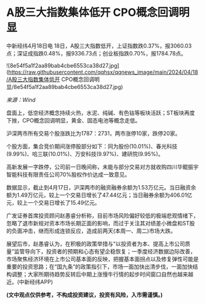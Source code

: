 # A股三大指数集体低开 CPO概念回调明显

中新经纬4月18日电
18日，A股三大指数低开，上证指数跌0.37%，报3060.03点；深证成指跌0.48%，报9336.73点；创业板指跌0.70%，报1784.78点。

![8e54f5a1f2aa89bab4cbe6553ca38d27.jpg](https://raw.githubusercontent.com/qqhsx/qqnews_image/main/2024/04/18/A股三大指数集体低开 CPO概念回调明显/8e54f5a1f2aa89bab4cbe6553ca38d27.jpg)

 _来源：Wind_

盘面上，低空经济概念持续火热，水泥、纯碱、有色钴等板块活跃；ST板块再度下挫，CPO概念回调明显，黄金、固态电池等概念走低。

沪深两市所有交易个股涨跌比为1787：2731，两市涨停10家，跌停20家。

个股方面，集合竞价期间涨停股部分如下：同为股份(10.01%)、春光科技(9.99%)、哈三联(10.01%)、万安科技(9.97%)、建研院(9.95%)。

高新发展一字跌停，公司前一日晚间称，未能与部分交易对方就收购四川华鲲振宇智能科技有限责任公司70%股权作价达成一致意见。

数据显示，截止到4月17日，沪深两市的融资融券余额为1.53万亿元。当日融资余额为1.49万亿元，较上一个交易日增长了47.44亿元；当日融券余额为406.01亿元，较上一个交易日增长了15.49亿元。

广发证券首席投资顾问赵愚睿分析称，目前市场风险偏好较低的极端悲观情绪下，忽略了退市新规对资本市场长期正面的影响，而过于关注其对绩差小微盘和ST股的负面冲击，继而形成连锁反应，造成前两天(本周一、周二)市场大跌。

展望后市，赵愚睿认为，在积极的政策举措与“以投资者为本、提高上市公司质量”监管导向下，投资者的预期和心态有望企稳恢复；一季度经济数据边际改善，市场聚焦经济环境在上市公司基本面的反映，把握基本面拐点以及修复弹性可能是重要的投资思路；在“国九条”的政策指引下，市场一面加快出清步伐，一面加快结构调整；大家所期待趋势反转后中期上涨慢牛行情的起步时间窗口自然也越来越近。(中新经纬APP)

**(文中观点仅供参考，不构成投资建议，投资有风险，入市需谨慎。)**

